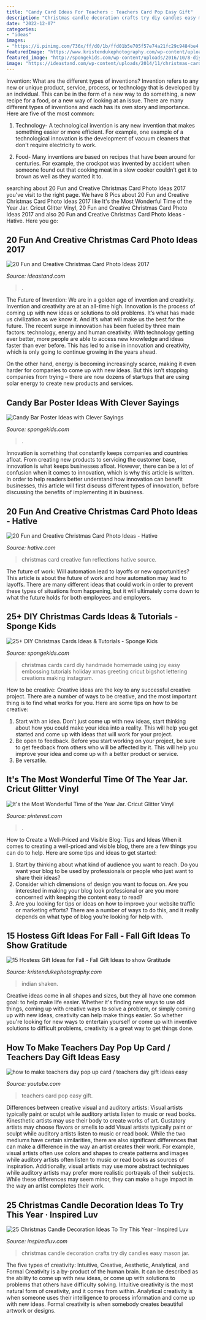 ```yaml
---
title: "Candy Card Ideas For Teachers : Teachers Card Pop Easy Gift"
description: "Christmas candle decoration crafts try diy candles easy mason jar"
date: "2022-12-07"
categories:
- "ideas"
images:
- "https://i.pinimg.com/736x/ff/d0/1b/ffd01b5e705f57e74a21fc29c9484be4.jpg"
featuredImage: "https://www.kristendukephotography.com/wp-content/uploads/2016/11/easy-Indian-corn-Thanksgiving-favors.png"
featured_image: "http://spongekids.com/wp-content/uploads/2016/10/8-diy-christmas-cards.jpg"
image: "https://ideastand.com/wp-content/uploads/2014/11/christmas-card-photo-ideas/17-christmas-card-photo-ideas.jpg"
---
```



Invention: What are the different types of inventions?
Invention refers to any new or unique product, service, process, or technology that is developed by an individual. This can be in the form of a new way to do something, a new recipe for a food, or a new way of looking at an issue. There are many different types of inventions and each has its own story and importance. Here are five of the most common:
1. Technology- A technological invention is any new invention that makes something easier or more efficient. For example, one example of a technological innovation is the development of vacuum cleaners that don't require electricity to work.

2. Food- Many inventions are based on recipes that have been around for centuries. For example, the crockpot was invented by accident when someone found out that cooking meat in a slow cooker couldn't get it to brown as well as they wanted it to.

	

		
searching about 20 Fun and Creative Christmas Card Photo Ideas 2017 you've visit to the right page. We have 8 Pics about 20 Fun and Creative Christmas Card Photo Ideas 2017 like It&#039;s the Most Wonderful Time of the Year Jar. Cricut Glitter Vinyl, 20 Fun and Creative Christmas Card Photo Ideas 2017 and also 20 Fun and Creative Christmas Card Photo Ideas - Hative. Here you go:
		
    
## 20 Fun And Creative Christmas Card Photo Ideas 2017

<img loading=lazy src="https://ideastand.com/wp-content/uploads/2014/11/christmas-card-photo-ideas/17-christmas-card-photo-ideas.jpg" onerror="this.onerror=null;this.src='https://tse1.mm.bing.net/th?id=OIP.aAVQtyQ2ZuZForC4ulJAzwHaLH&amp;pid=15.1';" alt="20 Fun and Creative Christmas Card Photo Ideas 2017">

_Source: ideastand.com_

>. 

	

The Future of Invention: We are in a golden age of invention and creativity.
Invention and creativity are at an all-time high. Innovation is the process of coming up with new ideas or solutions to old problems. It’s what has made us civilization as we know it. And it’s what will make us the best for the future.
The recent surge in innovation has been fueled by three main factors: technology, energy and human creativity. With technology getting ever better, more people are able to access new knowledge and ideas faster than ever before. This has led to a rise in innovation and creativity, which is only going to continue growing in the years ahead.

On the other hand, energy is becoming increasingly scarce, making it even harder for companies to come up with new ideas. But this isn’t stopping companies from trying – there are now dozens of startups that are using solar energy to create new products and services.

    
## Candy Bar Poster Ideas With Clever Sayings

<img loading=lazy src="https://spongekids.com/wp-content/uploads/2015/01/candy-bar-sayings/8-candy-bar-saying-ideas.jpg" onerror="this.onerror=null;this.src='https://tse2.mm.bing.net/th?id=OIP.ZCQ7LAyHzLc_TkZApETBdwHaJ4&amp;pid=15.1';" alt="Candy Bar Poster Ideas with Clever Sayings">

_Source: spongekids.com_

>. 

	

Innovation is something that constantly keeps companies and countries afloat. From creating new products to servicing the customer base, innovation is what keeps businesses afloat. However, there can be a lot of confusion when it comes to innovation, which is why this article is written. In order to help readers better understand how innovation can benefit businesses, this article will first discuss different types of innovation, before discussing the benefits of implementing it in business.

    
## 20 Fun And Creative Christmas Card Photo Ideas - Hative

<img loading=lazy src="https://hative.com/wp-content/uploads/2014/11/christmas-card-photo-ideas/2-christmas-card-photo-ideas.jpg" onerror="this.onerror=null;this.src='https://tse3.mm.bing.net/th?id=OIP.lk-JE-fr_N0mowTSW0LRmgHaLc&amp;pid=15.1';" alt="20 Fun and Creative Christmas Card Photo Ideas - Hative">

_Source: hative.com_

>christmas card creative fun reflections hative source. 

	

The future of work: Will automation lead to layoffs or new opportunities?
This article is about the future of work and how automation may lead to layoffs. There are many different ideas that could work in order to prevent these types of situations from happening, but it will ultimately come down to what the future holds for both employees and employers.

    
## 25+ DIY Christmas Cards Ideas &amp; Tutorials - Sponge Kids

<img loading=lazy src="http://spongekids.com/wp-content/uploads/2016/10/8-diy-christmas-cards.jpg" onerror="this.onerror=null;this.src='https://tse2.mm.bing.net/th?id=OIP.AeDE1l3_Ffqk4zqMFFieMQHaHa&amp;pid=15.1';" alt="25+ DIY Christmas Cards Ideas &amp; Tutorials - Sponge Kids">

_Source: spongekids.com_

>christmas cards card diy handmade homemade using joy easy embossing tutorials holiday xmas greeting cricut bigshot lettering creations making instagram. 

	

How to be creative:
Creative ideas are the key to any successful creative project. There are a number of ways to be creative, and the most important thing is to find what works for you. Here are some tips on how to be creative: 
1. Start with an idea. Don’t just come up with new ideas, start thinking about how you could make your idea into a reality. This will help you get started and come up with ideas that will work for your project. 
2. Be open to feedback. Before you start working on your project, be sure to get feedback from others who will be affected by it. This will help you improve your idea and come up with a better product or service. 
3. Be versatile.

    
## It&#039;s The Most Wonderful Time Of The Year Jar. Cricut Glitter Vinyl

<img loading=lazy src="https://i.pinimg.com/736x/ff/d0/1b/ffd01b5e705f57e74a21fc29c9484be4.jpg" onerror="this.onerror=null;this.src='https://tse4.mm.bing.net/th?id=OIP.w0gJr61P87RgR4VhNuYBDQHaHa&amp;pid=15.1';" alt="It&#039;s the Most Wonderful Time of the Year Jar. Cricut Glitter Vinyl">

_Source: pinterest.com_

>. 

	

How to Create a Well-Priced and Visible Blog: Tips and Ideas
When it comes to creating a well-priced and visible blog, there are a few things you can do to help. Here are some tips and ideas to get started: 
1. Start by thinking about what kind of audience you want to reach. Do you want your blog to be used by professionals or people who just want to share their ideas? 
2. Consider which dimensions of design you want to focus on. Are you interested in making your blog look professional or are you more concerned with keeping the content easy to read? 
3. Are you looking for tips or ideas on how to improve your website traffic or marketing efforts? There are a number of ways to do this, and it really depends on what type of blog you’re looking for help with. 

    
## 15 Hostess Gift Ideas For Fall - Fall Gift Ideas To Show Gratitude

<img loading=lazy src="https://www.kristendukephotography.com/wp-content/uploads/2016/11/easy-Indian-corn-Thanksgiving-favors.png" onerror="this.onerror=null;this.src='https://tse3.mm.bing.net/th?id=OIP.ARXTQwVxvvjCj-A71vxXQAHaLD&amp;pid=15.1';" alt="15 Hostess Gift Ideas for Fall - Fall Gift Ideas to show Gratitude">

_Source: kristendukephotography.com_

>indian shaken. 

	

Creative ideas come in all shapes and sizes, but they all have one common goal: to help make life easier. Whether it's finding new ways to use old things, coming up with creative ways to solve a problem, or simply coming up with new ideas, creativity can help make things easier. So whether you're looking for new ways to entertain yourself or come up with inventive solutions to difficult problems, creativity is a great way to get things done.

    
## How To Make Teachers Day Pop Up Card / Teachers Day Gift Ideas Easy

<img loading=lazy src="https://i.ytimg.com/vi/_o6BFhco05I/maxresdefault.jpg" onerror="this.onerror=null;this.src='https://tse2.mm.bing.net/th?id=OIP.sd_VQz3IW6xb-f72FwaDZAHaEK&amp;pid=15.1';" alt="how to make teachers day pop up card / teachers day gift ideas easy">

_Source: youtube.com_

>teachers card pop easy gift. 

	

Differences between creative visual and auditory artists: Visual artists typically paint or sculpt while auditory artists listen to music or read books. Kinesthetic artists may use their body to create works of art. Gustatory artists may choose flavors or smells to add
Visual artists typically paint or sculpt while auditory artists listen to music or read book. While the two mediums have certain similarities, there are also significant differences that can make a difference in the way an artist creates their work. For example, visual artists often use colors and shapes to create patterns and images while auditory artists often listen to music or read books as sources of inspiration. Additionally, visual artists may use more abstract techniques while auditory artists may prefer more realistic portrayals of their subjects. While these differences may seem minor, they can make a huge impact in the way an artist completes their work.

    
## 25 Christmas Candle Decoration Ideas To Try This Year · Inspired Luv

<img loading=lazy src="http://www.inspiredluv.com/wp-content/uploads/2016/11/6-Christmas-Candle-Decoration-Ideas.jpg" onerror="this.onerror=null;this.src='https://tse3.mm.bing.net/th?id=OIP.BGYHaJ1xJmLNRFweasMWqQHaKs&amp;pid=15.1';" alt="25 Christmas Candle Decoration Ideas To Try This Year · Inspired Luv">

_Source: inspiredluv.com_

>christmas candle decoration crafts try diy candles easy mason jar. 

	

The five types of creativity: Intuitive, Creative, Aesthetic, Analytical, and Formal
Creativity is a by-product of the human brain. It can be described as the ability to come up with new ideas, or come up with solutions to problems that others have difficulty solving. Intuitive creativity is the most natural form of creativity, and it comes from within. Analytical creativity is when someone uses their intelligence to process information and come up with new ideas. Formal creativity is when somebody creates beautiful artwork or designs.

